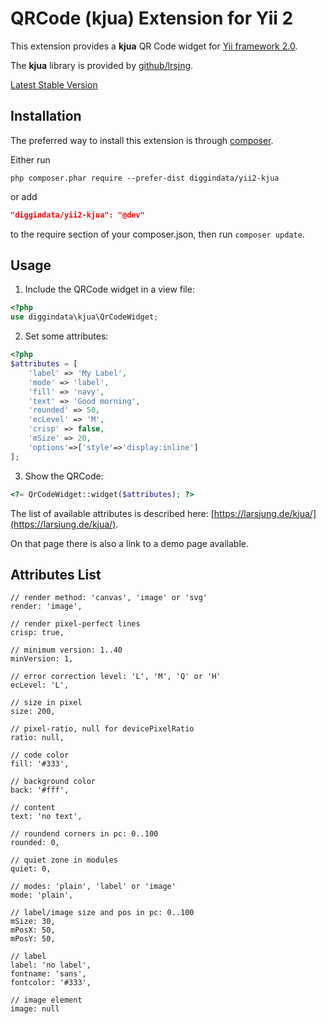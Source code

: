 QRCode (kjua) Extension for Yii 2
=================================

This extension provides a **kjua** QR Code widget for [Yii framework 2.0](http://www.yiiframework.com).

The **kjua** library is provided by [github/lrsjng](https://github.com/lrsjng).

[Latest Stable Version](https://packagist.org/packages/diggindata/yii2-kjua)


Installation
------------

The preferred way to install this extension is through [composer](http://getcomposer.org/download/).

Either run

```
php composer.phar require --prefer-dist diggindata/yii2-kjua
```

or add

```json
"diggindata/yii2-kjua": "@dev"
```

to the require section of your composer.json, then run `composer update`.


Usage
-----

1. Include the QRCode widget in a view file:

```php
<?php
use diggindata\kjua\QrCodeWidget;
```

2. Set some attributes:

```php
<?php
$attributes = [
    'label' => 'My Label',
    'mode' => 'label',
    'fill' => 'navy',
    'text' => 'Good morning',
    'rounded' => 50,
    'ecLevel' => 'M',
    'crisp' => false,
    'mSize' => 20,
    'options'=>['style'=>'display:inline']
]; 
```

3. Show the QRCode:

```php
<?= QrCodeWidget::widget($attributes); ?>
```

The list of available attributes is described here: [https://larsjung.de/kjua/](https://larsjung.de/kjua/).

On that page there is also a link to a demo page available.


Attributes List
---------------

```
// render method: 'canvas', 'image' or 'svg'
render: 'image',

// render pixel-perfect lines
crisp: true,

// minimum version: 1..40
minVersion: 1,

// error correction level: 'L', 'M', 'Q' or 'H'
ecLevel: 'L',

// size in pixel
size: 200,

// pixel-ratio, null for devicePixelRatio
ratio: null,

// code color
fill: '#333',

// background color
back: '#fff',

// content
text: 'no text',

// roundend corners in pc: 0..100
rounded: 0,

// quiet zone in modules
quiet: 0,

// modes: 'plain', 'label' or 'image'
mode: 'plain',

// label/image size and pos in pc: 0..100
mSize: 30,
mPosX: 50,
mPosY: 50,

// label
label: 'no label',
fontname: 'sans',
fontcolor: '#333',

// image element
image: null
```

